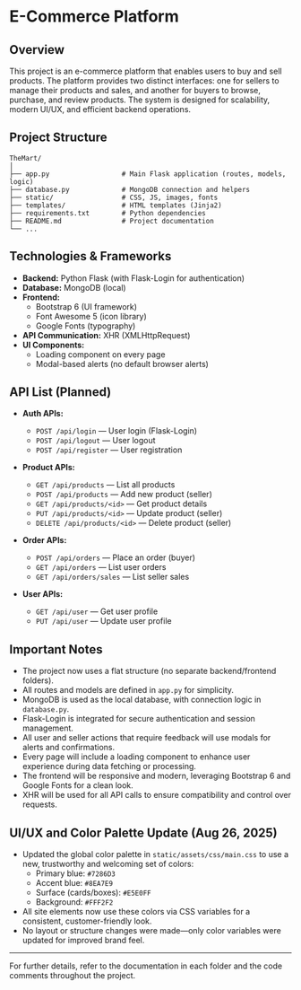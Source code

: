# E-Commerce Platform

## Overview
This project is an e-commerce platform that enables users to buy and sell products. The platform provides two distinct interfaces: one for sellers to manage their products and sales, and another for buyers to browse, purchase, and review products. The system is designed for scalability, modern UI/UX, and efficient backend operations.

## Project Structure
```
TheMart/
│
├── app.py                  # Main Flask application (routes, models, logic)
├── database.py             # MongoDB connection and helpers
├── static/                 # CSS, JS, images, fonts
├── templates/              # HTML templates (Jinja2)
├── requirements.txt        # Python dependencies
├── README.md               # Project documentation
└── ...
```


## Technologies & Frameworks
- **Backend:** Python Flask (with Flask-Login for authentication)
- **Database:** MongoDB (local)
- **Frontend:**
  - Bootstrap 6 (UI framework)
  - Font Awesome 5 (icon library)
  - Google Fonts (typography)
- **API Communication:** XHR (XMLHttpRequest)
- **UI Components:**
  - Loading component on every page
  - Modal-based alerts (no default browser alerts)
## API List (Planned)

- **Auth APIs:**
  - `POST /api/login` — User login (Flask-Login)
  - `POST /api/logout` — User logout
  - `POST /api/register` — User registration

- **Product APIs:**
  - `GET /api/products` — List all products
  - `POST /api/products` — Add new product (seller)
  - `GET /api/products/<id>` — Get product details
  - `PUT /api/products/<id>` — Update product (seller)
  - `DELETE /api/products/<id>` — Delete product (seller)

- **Order APIs:**
  - `POST /api/orders` — Place an order (buyer)
  - `GET /api/orders` — List user orders
  - `GET /api/orders/sales` — List seller sales

- **User APIs:**
  - `GET /api/user` — Get user profile
  - `PUT /api/user` — Update user profile


## Important Notes
- The project now uses a flat structure (no separate backend/frontend folders).
- All routes and models are defined in `app.py` for simplicity.
- MongoDB is used as the local database, with connection logic in `database.py`.
- Flask-Login is integrated for secure authentication and session management.
- All user and seller actions that require feedback will use modals for alerts and confirmations.
- Every page will include a loading component to enhance user experience during data fetching or processing.
- The frontend will be responsive and modern, leveraging Bootstrap 6 and Google Fonts for a clean look.
- XHR will be used for all API calls to ensure compatibility and control over requests.

## UI/UX and Color Palette Update (Aug 26, 2025)
- Updated the global color palette in `static/assets/css/main.css` to use a new, trustworthy and welcoming set of colors:
  - Primary blue: `#7286D3`
  - Accent blue: `#8EA7E9`
  - Surface (cards/boxes): `#E5E0FF`
  - Background: `#FFF2F2`
- All site elements now use these colors via CSS variables for a consistent, customer-friendly look.
- No layout or structure changes were made—only color variables were updated for improved brand feel.

---

For further details, refer to the documentation in each folder and the code comments throughout the project.
